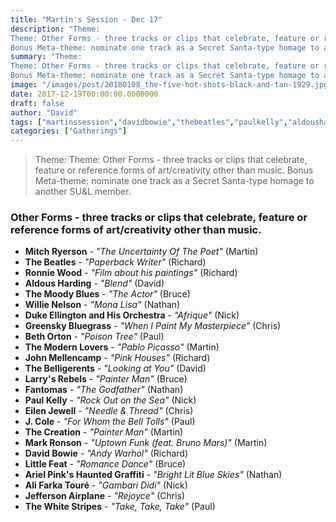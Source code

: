 ```yaml
---
title: "Martin's Session - Dec 17"
description: "Theme: 
Theme: Other Forms - three tracks or clips that celebrate, feature or reference forms of art/creativity other than music.
Bonus Meta-theme: nominate one track as a Secret Santa-type homage to another SU&L member."
summary: "Theme: 
Theme: Other Forms - three tracks or clips that celebrate, feature or reference forms of art/creativity other than music.
Bonus Meta-theme: nominate one track as a Secret Santa-type homage to another SU&L member."
image: "/images/post/20180108_the-five-hot-shots-black-and-tan-1929.jpg"
date: 2017-12-19T00:00:00.0000000
draft: false
author: "David"
tags: ["martinssession","davidbowie","thebeatles","paulkelly","aldousharding","eilenjewell","jeffersonairplane","littlefeat","themoodyblues","johnmellencamp","bethorton","larrysrebels","thebelligerents","thewhitestripes","jcole","fantomas","ronniewood","markronson","thecreation","mitchryerson","willienelson","alifarkatouré","themodernlovers","greenskybluegrass","arielpinkshauntedgraffiti","dukeellingtonandhisorchestra"]
categories: ["Gatherings"]
---
```

> Theme: 
Theme: Other Forms - three tracks or clips that celebrate, feature or reference forms of art/creativity other than music.
Bonus Meta-theme: nominate one track as a Secret Santa-type homage to another SU&L member.
### Other Forms - three tracks or clips that celebrate, feature or reference forms of art/creativity other than music.
- **Mitch Ryerson** - _"The Uncertainty Of The Poet"_ (Martin)
- **The Beatles** - _"Paperback Writer"_ (Richard)
- **Ronnie Wood** - _"Film about his paintings"_ (Richard)
- **Aldous Harding** - _"Blend"_ (David)
- **The Moody Blues** - _"The Actor"_ (Bruce)
- **Willie Nelson** - _"Mona Lisa"_ (Nathan)
- **Duke Ellington and His Orchestra** - _"Afrique"_ (Nick)
- **Greensky Bluegrass** - _"When I Paint My Masterpiece"_ (Chris)
- **Beth Orton** - _"Poison Tree"_ (Paul)
- **The Modern Lovers** - _"Pablo Picasso"_ (Martin)
- **John Mellencamp** - _"Pink Houses"_ (Richard)
- **The Belligerents** - _"Looking at You"_ (David)
- **Larry's Rebels** - _"Painter Man"_ (Bruce)
- **Fantomas** - _"The Godfather"_ (Nathan)
- **Paul Kelly** - _"Rock Out on the Sea"_ (Nick)
- **Eilen Jewell** - _"Needle & Thread"_ (Chris)
- **J. Cole** - _"For Whom the Bell Tolls"_ (Paul)
- **The Creation** - _"Painter Man"_ (Martin)
- **Mark Ronson** - _"Uptown Funk (feat. Bruno Mars)"_ (Martin)
- **David Bowie** - _"Andy Warhol"_ (Richard)
- **Little Feat** - _"Romance Dance"_ (Bruce)
- **Ariel Pink's Haunted Graffiti** - _"Bright Lit Blue Skies"_ (Nathan)
- **Ali Farka Touré** - _"Gambari Didi"_ (Nick)
- **Jefferson Airplane** - _"Rejoyce"_ (Chris)
- **The White Stripes** - _"Take, Take, Take"_ (Paul)
